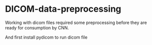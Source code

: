 # DICOM-data-preprocessing
Working with dicom files required some preprocessing before they are ready for consumption by CNN.

And first install pydicom to run dicom file
